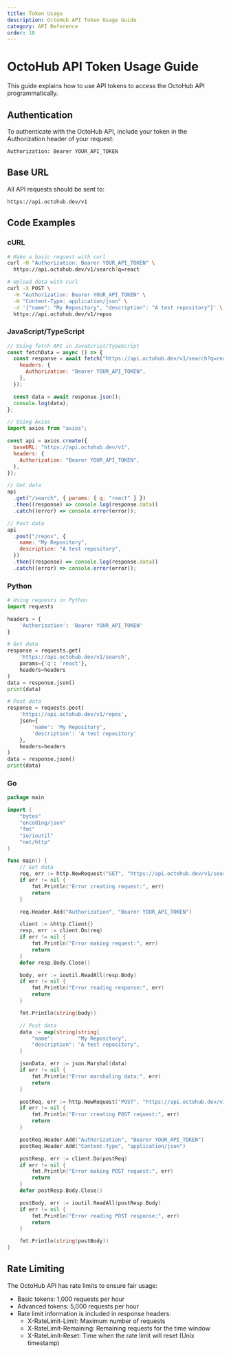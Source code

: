 ```yaml
---
title: Token Usage
description: OctoHub API Token Usage Guide
category: API Reference
order: 18
---
```


# OctoHub API Token Usage Guide

This guide explains how to use API tokens to access the OctoHub API programmatically.

## Authentication

To authenticate with the OctoHub API, include your token in the Authorization header of your request:

```
Authorization: Bearer YOUR_API_TOKEN
```

## Base URL

All API requests should be sent to:

```
https://api.octohub.dev/v1
```

## Code Examples

### cURL

```bash
# Make a basic request with curl
curl -H "Authorization: Bearer YOUR_API_TOKEN" \
  https://api.octohub.dev/v1/search?q=react

# Upload data with curl
curl -X POST \
  -H "Authorization: Bearer YOUR_API_TOKEN" \
  -H "Content-Type: application/json" \
  -d '{"name": "My Repository", "description": "A test repository"}' \
  https://api.octohub.dev/v1/repos
```

### JavaScript/TypeScript

```javascript
// Using fetch API in JavaScript/TypeScript
const fetchData = async () => {
  const response = await fetch("https://api.octohub.dev/v1/search?q=react", {
    headers: {
      Authorization: "Bearer YOUR_API_TOKEN",
    },
  });

  const data = await response.json();
  console.log(data);
};

// Using Axios
import axios from "axios";

const api = axios.create({
  baseURL: "https://api.octohub.dev/v1",
  headers: {
    Authorization: "Bearer YOUR_API_TOKEN",
  },
});

// Get data
api
  .get("/search", { params: { q: "react" } })
  .then((response) => console.log(response.data))
  .catch((error) => console.error(error));

// Post data
api
  .post("/repos", {
    name: "My Repository",
    description: "A test repository",
  })
  .then((response) => console.log(response.data))
  .catch((error) => console.error(error));
```

### Python

```python
# Using requests in Python
import requests

headers = {
    'Authorization': 'Bearer YOUR_API_TOKEN'
}

# Get data
response = requests.get(
    'https://api.octohub.dev/v1/search',
    params={'q': 'react'},
    headers=headers
)
data = response.json()
print(data)

# Post data
response = requests.post(
    'https://api.octohub.dev/v1/repos',
    json={
        'name': 'My Repository',
        'description': 'A test repository'
    },
    headers=headers
)
data = response.json()
print(data)
```

### Go

```go
package main

import (
	"bytes"
	"encoding/json"
	"fmt"
	"io/ioutil"
	"net/http"
)

func main() {
	// Get data
	req, err := http.NewRequest("GET", "https://api.octohub.dev/v1/search?q=react", nil)
	if err != nil {
		fmt.Println("Error creating request:", err)
		return
	}

	req.Header.Add("Authorization", "Bearer YOUR_API_TOKEN")

	client := &http.Client{}
	resp, err := client.Do(req)
	if err != nil {
		fmt.Println("Error making request:", err)
		return
	}
	defer resp.Body.Close()

	body, err := ioutil.ReadAll(resp.Body)
	if err != nil {
		fmt.Println("Error reading response:", err)
		return
	}

	fmt.Println(string(body))

	// Post data
	data := map[string]string{
		"name":        "My Repository",
		"description": "A test repository",
	}

	jsonData, err := json.Marshal(data)
	if err != nil {
		fmt.Println("Error marshaling data:", err)
		return
	}

	postReq, err := http.NewRequest("POST", "https://api.octohub.dev/v1/repos", bytes.NewBuffer(jsonData))
	if err != nil {
		fmt.Println("Error creating POST request:", err)
		return
	}

	postReq.Header.Add("Authorization", "Bearer YOUR_API_TOKEN")
	postReq.Header.Add("Content-Type", "application/json")

	postResp, err := client.Do(postReq)
	if err != nil {
		fmt.Println("Error making POST request:", err)
		return
	}
	defer postResp.Body.Close()

	postBody, err := ioutil.ReadAll(postResp.Body)
	if err != nil {
		fmt.Println("Error reading POST response:", err)
		return
	}

	fmt.Println(string(postBody))
}
```

## Rate Limiting

The OctoHub API has rate limits to ensure fair usage:

- Basic tokens: 1,000 requests per hour
- Advanced tokens: 5,000 requests per hour
- Rate limit information is included in response headers:
  - X-RateLimit-Limit: Maximum number of requests
  - X-RateLimit-Remaining: Remaining requests for the time window
  - X-RateLimit-Reset: Time when the rate limit will reset (Unix timestamp)
